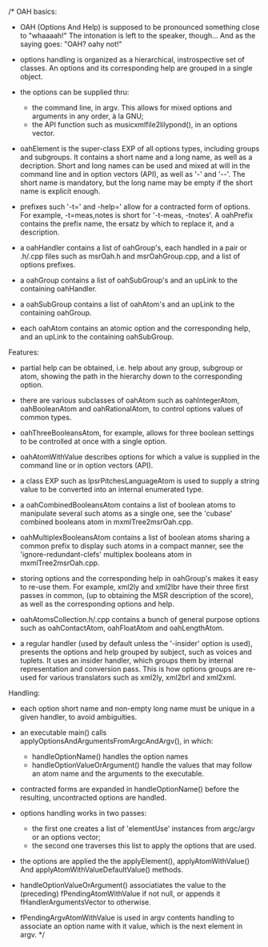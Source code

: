 /*
OAH basics:
  - OAH (Options And Help) is supposed to be pronounced something close to "whaaaah!"
    The intonation is left to the speaker, though...
    And as the saying goes: "OAH? oahy not!"

  - options handling is organized as a hierarchical, instrospective set of classes.
    An options and its corresponding help are grouped in a single object.

  - the options can be supplied thru:
      - the command line, in argv.
        This allows for mixed options and arguments in any order, à la GNU;
      - the API function such as musicxmlfile2lilypond(), in an options vector.

  - oahElement is the super-class EXP of all options types, including groups and subgroups.
    It contains a short name and a long name, as well as a decription.
    Short and long names can be used and mixed at will in the command line
    and in option vectors (API),
    as well as '-' and '--'.
    The short name is mandatory, but the long name may be empty
    if the short name is explicit enough.

  - prefixes such '-t=' and -help=' allow for a contracted form of options.
    For example, -t=meas,notes is short for '-t-meas, -tnotes'.
    A oahPrefix contains the prefix name, the ersatz by which to replace it,
    and a description.

  - a oahHandler contains a list of oahGroup's, each handled
    in a pair or .h/.cpp files such as msrOah.h and msrOahGroup.cpp,
    and a list of options prefixes.

  - a oahGroup contains a list of oahSubGroup's
    and an upLink to the containing oahHandler.

  - a oahSubGroup contains a list of oahAtom's
    and an upLink to the containing oahGroup.

  - each oahAtom contains an atomic option and the corresponding help,
    and an upLink to the containing oahSubGroup.

Features:
  - partial help can be obtained, i.e. help about any group, subgroup or atom,
    showing the path in the hierarchy down to the corresponding option.

  - there are various subclasses of oahAtom such as oahIntegerAtom, oahBooleanAtom
    and oahRationalAtom, to control options values of common types.

  - oahThreeBooleansAtom, for example, allows for three boolean settings
    to be controlled at once with a single option.

  - oahAtomWithValue describes options for which a value is supplied
    in the command line or in option vectors (API).

  - a class EXP such as lpsrPitchesLanguageAtom is used
    to supply a string value to be converted into an internal enumerated type.

  - a oahCombinedBooleansAtom contains a list of boolean atoms
    to manipulate several such atoms as a single one,
    see the 'cubase' combined booleans atom in mxmlTree2msrOah.cpp.

  - oahMultiplexBooleansAtom contains a list of boolean atoms
    sharing a common prefix to display such atoms in a compact manner,
    see the 'ignore-redundant-clefs' multiplex booleans atom in mxmlTree2msrOah.cpp.

  - storing options and the corresponding help in oahGroup's makes it easy to re-use them.
    For example, xml2ly and xml2lbr have their three first passes in common,
    (up to obtaining the MSR description of the score),
    as well as the corresponding options and help.

  - oahAtomsCollection.h/.cpp contains a bunch of general purpose options
    such as oahContactAtom, oahFloatAtom and oahLengthAtom.

  - a regular handler (used by default unless the '-insider' option is used),
    presents the options and help grouped by subject, such as voices and tuplets.
    It uses an insider handler, which groups them by internal representation
    and conversion pass.
    This is how options groups are re-used for various
    translators such as xml2ly, xml2brl and xml2xml.

Handling:
  - each option short name and non-empty long name must be unique in a given handler,
    to avoid ambiguities.

  - an executable main() calls applyOptionsAndArgumentsFromArgcAndArgv(), in which:
    - handleOptionName() handles the option names
    - handleOptionValueOrArgument() handle the values that may follow an atom name
      and the arguments to the executable.

  - contracted forms are expanded in handleOptionName() before the resulting,
    uncontracted options are handled.

  - options handling works in two passes:
      - the first one creates a list of 'elementUse' instances from
        argc/argv or an options vector;
      - the second one traverses this list to apply the options that are used.

  - the options are applied the the applyElement(), applyAtomWithValue() And
    applyAtomWithValueDefaultValue() methods.

  - handleOptionValueOrArgument() associatiates the value
    to the (preceding) fPendingAtomWithValue if not null,
    or appends it fHandlerArgumentsVector to otherwise.

  - fPendingArgvAtomWithValue is used in argv contents handling
    to associate an option name with it value, which is the next element in argv.
*/


